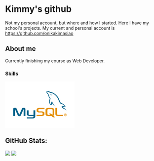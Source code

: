 # Kimmy's github
Not my personal account, but where and how I started. Here I have my school's projects. 
My current and personal account is https://github.com/onikakimasiao


## About me
Currently finishing my course as Web Developer. 

### Skills
<img align="center" src="https://github.com/oasiao/oasiao/blob/main/images/MySQL-Logo.wine.png" height="150"/>

## GitHub Stats:
<img align="center" src="https://api.mygitstats.com/svg/74007996" height="150"/>
<img align="center" src="https://github-readme-stats.vercel.app/api?username=oasiao&show_icons=true&theme=dracula&hide_title=true&show_icons=true&count_private=true" height="150"/>
